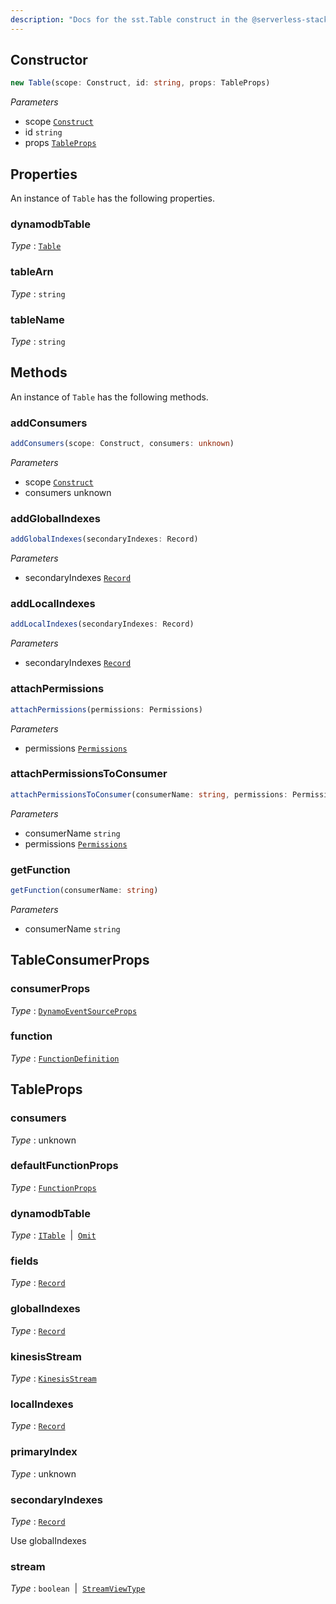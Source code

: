 ```yaml
---
description: "Docs for the sst.Table construct in the @serverless-stack/resources package"
---
```



## Constructor
```ts
new Table(scope: Construct, id: string, props: TableProps)
```
_Parameters_
- scope [`Construct`](https://docs.aws.amazon.com/cdk/api/v2/docs/constructs.Construct.html)
- id `string`
- props [`TableProps`](#tableprops)
## Properties
An instance of `Table` has the following properties.
### dynamodbTable

_Type_ : [`Table`](https://docs.aws.amazon.com/cdk/api/v2/docs/aws-cdk-lib.Table.html)

### tableArn

_Type_ : `string`

### tableName

_Type_ : `string`

## Methods
An instance of `Table` has the following methods.
### addConsumers

```ts
addConsumers(scope: Construct, consumers: unknown)
```
_Parameters_
- scope [`Construct`](https://docs.aws.amazon.com/cdk/api/v2/docs/constructs.Construct.html)
- consumers unknown
### addGlobalIndexes

```ts
addGlobalIndexes(secondaryIndexes: Record)
```
_Parameters_
- secondaryIndexes [`Record`](Record)
### addLocalIndexes

```ts
addLocalIndexes(secondaryIndexes: Record)
```
_Parameters_
- secondaryIndexes [`Record`](Record)
### attachPermissions

```ts
attachPermissions(permissions: Permissions)
```
_Parameters_
- permissions [`Permissions`](Permissions)
### attachPermissionsToConsumer

```ts
attachPermissionsToConsumer(consumerName: string, permissions: Permissions)
```
_Parameters_
- consumerName `string`
- permissions [`Permissions`](Permissions)
### getFunction

```ts
getFunction(consumerName: string)
```
_Parameters_
- consumerName `string`
## TableConsumerProps
### consumerProps

_Type_ : [`DynamoEventSourceProps`](https://docs.aws.amazon.com/cdk/api/v2/docs/aws-cdk-lib.DynamoEventSourceProps.html)

### function

_Type_ : [`FunctionDefinition`](FunctionDefinition)

## TableProps
### consumers

_Type_ : unknown

### defaultFunctionProps

_Type_ : [`FunctionProps`](FunctionProps)

### dynamodbTable

_Type_ : [`ITable`](https://docs.aws.amazon.com/cdk/api/v2/docs/aws-cdk-lib.ITable.html)&nbsp; | &nbsp;[`Omit`](Omit)

### fields

_Type_ : [`Record`](Record)

### globalIndexes

_Type_ : [`Record`](Record)

### kinesisStream

_Type_ : [`KinesisStream`](KinesisStream)

### localIndexes

_Type_ : [`Record`](Record)

### primaryIndex

_Type_ : unknown

### secondaryIndexes

_Type_ : [`Record`](Record)


Use globalIndexes

### stream

_Type_ : `boolean`&nbsp; | &nbsp;[`StreamViewType`](https://docs.aws.amazon.com/cdk/api/v2/docs/aws-cdk-lib.StreamViewType.html)
